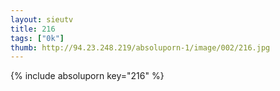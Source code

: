 ```yaml
--- 
layout: sieutv
title: 216
tags: ["0k"]
thumb: http://94.23.248.219/absoluporn-1/image/002/216.jpg
---
```

{% include absoluporn key="216" %} 

